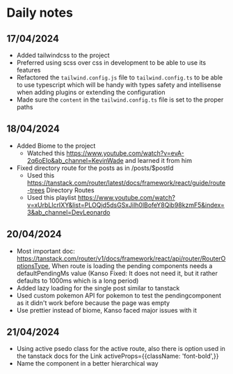 # Daily notes

## 17/04/2024

- Added tailwindcss to the project
- Preferred using scss over css in development to be able to use its features
- Refactored the `tailwind.config.js` file to `tailwind.config.ts` to be able to use typescript which will be handy with types safety and intellisense when adding plugins or extending the configuration
- Made sure the `content` in the `tailwind.config.ts` file is set to the proper paths


## 18/04/2024

- Added Biome to the project
    - Watched this https://www.youtube.com/watch?v=evA-2q6oEIo&ab_channel=KevinWade and learned it from him
- Fixed directory route for the posts as in /posts/$postId
    - Used this https://tanstack.com/router/latest/docs/framework/react/guide/route-trees Directory Routes
    - Used this playlist https://www.youtube.com/watch?v=xUrbLlcrIXY&list=PLOQjd5dsGSxJilh0lBofeY8Qib98kzmF5&index=3&ab_channel=DevLeonardo

## 20/04/2024

- Most important doc: https://tanstack.com/router/v1/docs/framework/react/api/router/RouterOptionsType, When route is loading the pending components needs a defaultPendingMs value
    (Kanso Fixed: It does not need it, but it rather defaults to 1000ms which is a long period)
- Added lazy loading for the single post similar to tanstack 
- Used custom pokemon API for pokemon to test the pendingcomponent as it didn't work before because the page was empty
- Use prettier instead of biome, Kanso faced major issues with it   

## 21/04/2024

- Using active psedo class for the active route, also there is option used in the tanstack docs for the Link activeProps={{className: 'font-bold',}}
- Name the component in a better hierarchical way